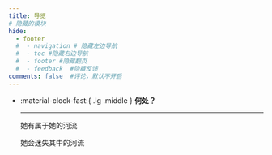 ```yaml
---
title: 导览
# 隐藏的模块
hide:
  - footer
  #  - navigation # 隐藏左边导航
  #  - toc #隐藏右边导航
  #  - footer #隐藏翻页
  #  - feedback  #隐藏反馈
comments: false  #评论，默认不开启
---
```


<!-- !!! tip
    <ul>
      <li>通过主题和目录以打开文章</li>
      <ul>
        <li>Mac/PC端 请在上方标签栏选择主题 在左侧目录选择文章</li>
        <li>移动端 请点击左上角图标选择主题和文章</li>
      </ul>
      <li>搜索关键词以打开文章</li>
      <li>
        如遇到网页卡顿/打开文章后无法显示图片的情况，请使用<strong>科学上网</strong>以打破信息壁垒
      </li>
    </ul> -->


<div class="grid cards" markdown>

-   :material-clock-fast:{ .lg .middle } __何处？__

    ---
    她有属于她的河流

    她会迷失其中的河流

</div>